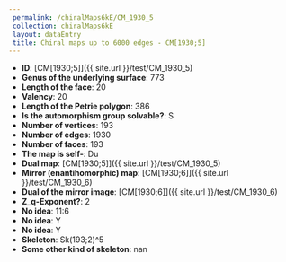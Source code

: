 ```yaml
--- 
 permalink: /chiralMaps6kE/CM_1930_5 
 collection: chiralMaps6kE
 layout: dataEntry
 title: Chiral maps up to 6000 edges - CM[1930;5]
---
```


- **ID**: [CM[1930;5]]({{ site.url }}/test/CM_1930_5)
- **Genus of the underlying surface**: 773
- **Length of the face**: 20
- **Valency**: 20
- **Length of the Petrie polygon**: 386
- **Is the automorphism group solvable?**: S
- **Number of vertices**: 193
- **Number of edges**: 1930
- **Number of faces**: 193
- **The map is self-**: Du
- **Dual map**: [CM[1930;5]]({{ site.url }}/test/CM_1930_5)
- **Mirror (enantihomorphic) map**: [CM[1930;6]]({{ site.url }}/test/CM_1930_6)
- **Dual of the mirror image**: [CM[1930;6]]({{ site.url }}/test/CM_1930_6)
- **Z_q-Exponent?**: 2
- **No idea**:  11:6
- **No idea**: Y
- **No idea**: Y
- **Skeleton**: Sk(193;2)^5
- **Some other kind of skeleton**: nan
